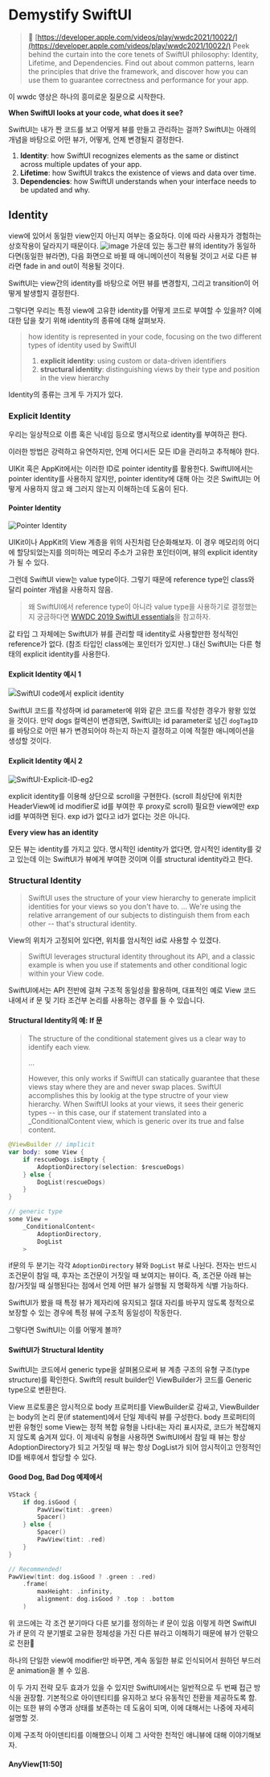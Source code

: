 # Demystify SwiftUI

> 🔗 [https://developer.apple.com/videos/play/wwdc2021/10022/](https://developer.apple.com/videos/play/wwdc2021/10022/)
> Peek behind the curtain into the core tenets of SwiftUI philosophy: Identity, Lifetime, and Dependencies. Find out about common patterns, learn the principles that drive the framework, and discover how you can use them to guarantee correctness and performance for your app.

이 wwdc 영상은 하나의 흥미로운 질문으로 시작한다.

**When SwiftUI looks at your code, what does it see?**

SwiftUI는 내가 짠 코드를 보고 어떻게 뷰를 만들고 관리하는 걸까?
SwiftUI는 아래의 개념을 바탕으로 어떤 뷰가, 어떻게, 언제 변경될지 결정한다.

1. **Identity**: how SwiftUI recognizes elements as the same or distinct across multiple updates of your app.
2. **Lifetime**: how SwiftUI trakcs the existence of views and data over time.
3. **Dependencies**: how SwiftUI understands when your interface needs to be updated and why.

## Identity
view에 있어서 동일한 view인지 아닌지 여부는 중요하다. 이에 따라 사용자가 경험하는 상호작용이 달라지기 때문이다.
![image](https://private-user-images.githubusercontent.com/107124308/310041808-259dcaad-eeb4-4d3f-9d74-ce684dc37f57.png?jwt=eyJhbGciOiJIUzI1NiIsInR5cCI6IkpXVCJ9.eyJpc3MiOiJnaXRodWIuY29tIiwiYXVkIjoicmF3LmdpdGh1YnVzZXJjb250ZW50LmNvbSIsImtleSI6ImtleTUiLCJleHAiOjE3MDk2MjgyMDEsIm5iZiI6MTcwOTYyNzkwMSwicGF0aCI6Ii8xMDcxMjQzMDgvMzEwMDQxODA4LTI1OWRjYWFkLWVlYjQtNGQzZi05ZDc0LWNlNjg0ZGMzN2Y1Ny5wbmc_WC1BbXotQWxnb3JpdGhtPUFXUzQtSE1BQy1TSEEyNTYmWC1BbXotQ3JlZGVudGlhbD1BS0lBVkNPRFlMU0E1M1BRSzRaQSUyRjIwMjQwMzA1JTJGdXMtZWFzdC0xJTJGczMlMkZhd3M0X3JlcXVlc3QmWC1BbXotRGF0ZT0yMDI0MDMwNVQwODM4MjFaJlgtQW16LUV4cGlyZXM9MzAwJlgtQW16LVNpZ25hdHVyZT0zMzQxNjE2YzhiYWQ1ZDJkNDRkMmNkMDYxY2Y0NDkwNTlmYWQ1OTQwOGMwOTc4Y2Q4YjRmZGNiMGJlNDg3YTllJlgtQW16LVNpZ25lZEhlYWRlcnM9aG9zdCZhY3Rvcl9pZD0wJmtleV9pZD0wJnJlcG9faWQ9MCJ9.eiTP1pBG0bN0dhfaYiep6HP-tqyiu335WYp7Bw0-o40)
가운데 있는 동그란 뷰의 identity가 동일하다면(동일한 뷰라면), 다음 화면으로 바뀔 때 애니메이션이 적용될 것이고 서로 다른 뷰라면 fade in and out이 적용될 것이다.

SwiftUI는 view간의 identity를 바탕으로 어떤 뷰를 변경할지, 그리고 transition이 어떻게 발생할지 결정한다.

그렇다면 우리는 특정 view에 고유한 identity를 어떻게 코드로 부여할 수 있을까? 이에 대한 답을 찾기 위해 identity의 종류에 대해 살펴보자.

> how identity is represented in your code, focusing on the two different types of identity used by SwiftUI
> 1. **explicit identity**: using custom or data-driven identifiers
> 2. **structural identity**: distinguishing views by their type and position in the view hierarchy

Identity의 종류는 크게 두 가지가 있다.
### Explicit Identity
우리는 일상적으로 이름 혹은 닉네임 등으로 명시적으로 identity를 부여하곤 한다. 

이러한 방법은 강력하고 유연하지만, 언제 어디서든 모든 ID을 관리하고 추적해야 한다.

UIKit 혹은 AppKit에서는 이러한 ID로 pointer identity를 활용한다. SwiftUI에서는 pointer identity를 사용하지 않지만, pointer identity에 대해 아는 것은 SwiftUI는 어떻게 사용하지 않고 왜 그러지 않는지 이해하는데 도움이 된다.

#### Pointer Identity

![Pointer Identity](https://private-user-images.githubusercontent.com/107124308/310050363-f05a1726-dadf-4887-ac6b-656112ba0174.png?jwt=eyJhbGciOiJIUzI1NiIsInR5cCI6IkpXVCJ9.eyJpc3MiOiJnaXRodWIuY29tIiwiYXVkIjoicmF3LmdpdGh1YnVzZXJjb250ZW50LmNvbSIsImtleSI6ImtleTUiLCJleHAiOjE3MDk2Mjk4MDUsIm5iZiI6MTcwOTYyOTUwNSwicGF0aCI6Ii8xMDcxMjQzMDgvMzEwMDUwMzYzLWYwNWExNzI2LWRhZGYtNDg4Ny1hYzZiLTY1NjExMmJhMDE3NC5wbmc_WC1BbXotQWxnb3JpdGhtPUFXUzQtSE1BQy1TSEEyNTYmWC1BbXotQ3JlZGVudGlhbD1BS0lBVkNPRFlMU0E1M1BRSzRaQSUyRjIwMjQwMzA1JTJGdXMtZWFzdC0xJTJGczMlMkZhd3M0X3JlcXVlc3QmWC1BbXotRGF0ZT0yMDI0MDMwNVQwOTA1MDVaJlgtQW16LUV4cGlyZXM9MzAwJlgtQW16LVNpZ25hdHVyZT0zZWYyOGQ2ZDc4ZmNjNjA2OWE2YzMxNWY1NDIzMzA4MWYzM2ZhNzFjZjMxZjliMmFmMDFhMDdiOWRhNGVlYTJhJlgtQW16LVNpZ25lZEhlYWRlcnM9aG9zdCZhY3Rvcl9pZD0wJmtleV9pZD0wJnJlcG9faWQ9MCJ9.U5Yr9A583qliUdxBRHkncI4mMz31OIFejOoJTgGBVlo)

UIKit이나 AppKit의 View 계층을 위의 사진처럼 단순화해보자. 이 경우 메모리의 어디에 할당되었는지를 의미하는 메모리 주소가 고유한 포인터이며, 뷰의 explicit identity가 될 수 있다.

그런데 SwiftUI view는 value type이다. 그렇기 때문에 reference type인 class와 달리 pointer 개념을 사용하지 않음.

> 왜 SwiftUI에서 reference type이 아니라 value type을 사용하기로 결정했는지 궁금하다면 [WWDC 2019 SwiftUI essentials](https://developer.apple.com/videos/play/wwdc2019/216/)을 참고하자.

값 타입 그 자체에는 SwiftUI가 뷰를 관리할 때 identity로 사용할만한 정식적인 reference가 없다. (참조 타입인 class에는 포인터가 있지만..)
대신 SwiftUI는 다른 형태의 explicit identity를 사용한다.

#### Explicit Identity 예시 1

![SwiftUI code에서 explicit identity](https://private-user-images.githubusercontent.com/107124308/310053061-79b93927-95c6-4e33-bcab-5ea9e0499c6b.png?jwt=eyJhbGciOiJIUzI1NiIsInR5cCI6IkpXVCJ9.eyJpc3MiOiJnaXRodWIuY29tIiwiYXVkIjoicmF3LmdpdGh1YnVzZXJjb250ZW50LmNvbSIsImtleSI6ImtleTUiLCJleHAiOjE3MDk2MzAzMzUsIm5iZiI6MTcwOTYzMDAzNSwicGF0aCI6Ii8xMDcxMjQzMDgvMzEwMDUzMDYxLTc5YjkzOTI3LTk1YzYtNGUzMy1iY2FiLTVlYTllMDQ5OWM2Yi5wbmc_WC1BbXotQWxnb3JpdGhtPUFXUzQtSE1BQy1TSEEyNTYmWC1BbXotQ3JlZGVudGlhbD1BS0lBVkNPRFlMU0E1M1BRSzRaQSUyRjIwMjQwMzA1JTJGdXMtZWFzdC0xJTJGczMlMkZhd3M0X3JlcXVlc3QmWC1BbXotRGF0ZT0yMDI0MDMwNVQwOTEzNTVaJlgtQW16LUV4cGlyZXM9MzAwJlgtQW16LVNpZ25hdHVyZT05ZTBkYjJjN2EwZDlmZDQ2ODA4NGZiNTE2ZWFhNDkwYWM5OTAyZTdmYjlhMTZlYWJkNmVlY2JmZDM4NjRmMDc0JlgtQW16LVNpZ25lZEhlYWRlcnM9aG9zdCZhY3Rvcl9pZD0wJmtleV9pZD0wJnJlcG9faWQ9MCJ9.hPOjW0gvR1J2pz55ulUp69AnMB1GgABygAgg7E29mt4)

SwiftUI 코드를 작성하며 id parameter에 위와 같은 코드를 작성한 경우가 왕왕 있었을 것이다.
만약 dogs 컬렉션이 변경되면, SwiftUI는 id parameter로 넘긴 `dogTagID`를 바탕으로 어떤 뷰가 변경되어야 하는지 하는지 결정하고 이에 적절한 애니메이션을 생성할 것이다.

#### Explicit Identity 예시 2
![SwiftUI-Explicit-ID-eg2](https://private-user-images.githubusercontent.com/107124308/310055329-1d5a2408-88b8-4887-a2fe-32f80b1264c0.png?jwt=eyJhbGciOiJIUzI1NiIsInR5cCI6IkpXVCJ9.eyJpc3MiOiJnaXRodWIuY29tIiwiYXVkIjoicmF3LmdpdGh1YnVzZXJjb250ZW50LmNvbSIsImtleSI6ImtleTUiLCJleHAiOjE3MDk2MzA3MTEsIm5iZiI6MTcwOTYzMDQxMSwicGF0aCI6Ii8xMDcxMjQzMDgvMzEwMDU1MzI5LTFkNWEyNDA4LTg4YjgtNDg4Ny1hMmZlLTMyZjgwYjEyNjRjMC5wbmc_WC1BbXotQWxnb3JpdGhtPUFXUzQtSE1BQy1TSEEyNTYmWC1BbXotQ3JlZGVudGlhbD1BS0lBVkNPRFlMU0E1M1BRSzRaQSUyRjIwMjQwMzA1JTJGdXMtZWFzdC0xJTJGczMlMkZhd3M0X3JlcXVlc3QmWC1BbXotRGF0ZT0yMDI0MDMwNVQwOTIwMTFaJlgtQW16LUV4cGlyZXM9MzAwJlgtQW16LVNpZ25hdHVyZT03MTgzNzY4N2ExNzBmZjViMDVmODdmOTlmMmE4YzA2OTg3ZGU4ZjZkZWIyYzI4YjE4ZjVmZDNhZmQ1NTNlMGNlJlgtQW16LVNpZ25lZEhlYWRlcnM9aG9zdCZhY3Rvcl9pZD0wJmtleV9pZD0wJnJlcG9faWQ9MCJ9.Kkgo3UTDov-falHF01FSdvVX7Ot-TePeB5efFD5uOVM)

explicit identity를 이용해 상단으로 scroll을 구현한다. 
(scroll 최상단에 위치한 HeaderView에 id modifier로 id를 부여한 후 proxy로 scroll)
필요한 view에만 exp id를 부여하면 된다. exp id가 없다고 id가 없다는 것은 아니다.

**Every view has an identity**

모든 뷰는 identity를 가지고 있다. 명시적인 identity가 없다면, 암시적인 identity를 갖고 있는데 이는 SwiftUI가 뷰에게 부여한 것이며 이를 structural identity라고 한다. 

### Structural Identity

> SwiftUI uses the structure of your view hierarchy to generate implicit identities for your views so you don't have to.
> ...
> We're using the relative arrangement of our subjects to distinguish them from each other -- that's structural identity.

View의 위치가 고정되어 있다면, 위치를 암시적인 id로 사용할 수 있겠다.

> SwiftUI leverages structural identity throughout its API, and a classic example is when you use if statements and other conditional logic within your View code.

SwiftUI에서는 API 전반에 걸쳐 구조적 동일성을 활용하며, 대표적인 예로 View 코드 내에서 if 문 및 기타 조건부 논리를 사용하는 경우를 들 수 있습니다.

#### Structural Identity의 예: If 문

> The structure of the conditional statement gives us a clear way to identify each view.
> 
> ...
> 
> However, this only works if SwiftUI can statically guarantee that these views stay where they are and never swap places. SwiftUI accomplishes this by lookig at the type structre of your view hierarchy. When SwiftUI looks at your views, it sees their generic types -- in this case, our if statement translated into a _ConditionalContent view, which is generic over its true and false content.

```swift
@ViewBuilder // implicit
var body: some View {
	if rescueDogs.isEmpty {
		AdoptionDirectory(selection: $rescueDogs)
	} else {
		DogList(rescueDogs)
	}
}

// generic type
some View = 
	_ConditionalContent<
		AdoptionDirectory,
		DogList
	>
```

if문의 두 분기는 각각 `AdoptionDirectory` 뷰와 `DogList` 뷰로 나뉜다. 전자는 반드시 조건문이 참일 때, 후자는 조건문이 거짓일 때 보여지는 뷰이다. 즉, 조건문 아래 뷰는 참/거짓일 때 실행된다는 점에서 언제 어떤 뷰가 실행될 지 명확하게 식별 가능하다.

SwiftUI가 봤을 때 특정 뷰가 제자리에 유지되고 절대 자리를 바꾸지 않도록 정적으로 보장할 수 있는 경우에 특정 뷰에 구조적 동일성이 작동한다.

그렇다면 SwiftUI는 이를 어떻게 볼까?

#### SwiftUI가 Structural Identity


SwiftUI는 코드에서 generic type을 살펴봄으로써 뷰 계층 구조의 유형 구조(type structure)를 확인한다.
Swift의 result builder인 ViewBuilder가 코드를 Generic type으로 변환한다.

View 프로토콜은 암시적으로 body 프로퍼티를 ViewBuilder로 감싸고, ViewBuilder는 body의 논리 문(if statement)에서 단일 제네릭 뷰를 구성한다.
body 프로퍼티의 반환 유형인 some View는 정적 복합 유형을 나타내는 자리 표시자로, 코드가 복잡해지지 않도록 숨겨져 있다.
이 제네릭 유형을 사용하면 SwiftUI에서 참일 때 뷰는 항상 AdoptionDirectory가 되고 거짓일 때 뷰는 항상 DogList가 되어 암시적이고 안정적인 ID를 배후에서 할당할 수 있다.

#### Good Dog, Bad Dog 예제에서
```swift
VStack {
	if dog.isGood {
		PawView(tint: .green)
		Spacer()
	} else {
		Spacer()
		PawView(tint: .red)
	}
}

// Recommended!
PawView(tint: dog.isGood ? .green : .red)
	.frame(
		maxHeight: .infinity,
		alignment: dog.isGood ? .top : .bottom
	)
```


위 코드에는 각 조건 분기마다 다른 보기를 정의하는 if 문이 있음
이렇게 하면 SwiftUI가 if 문의 각 분기별로 고유한 정체성을 가진 다른 뷰라고 이해하기 때문에 뷰가 안팎으로 전환


하나의 단일한 view에 modifier만 바꾸면, 계속 동일한 뷰로 인식되어서 원하던 부드러운 animation을 볼 수 있음.

이 두 가지 전략 모두 효과가 있을 수 있지만 SwiftUI에서는 일반적으로 두 번째 접근 방식을 권장함.
기본적으로 아이덴티티를 유지하고 보다 유동적인 전환을 제공하도록 함.
이는 또한 뷰의 수명과 상태를 보존하는 데 도움이 되며, 이에 대해서는 나중에 자세히 설명할 것.

이제 구조적 아이덴티티를 이해했으니 이제 그 사악한 천적인 애니뷰에 대해 이야기해보자.
#### AnyView[11:50]